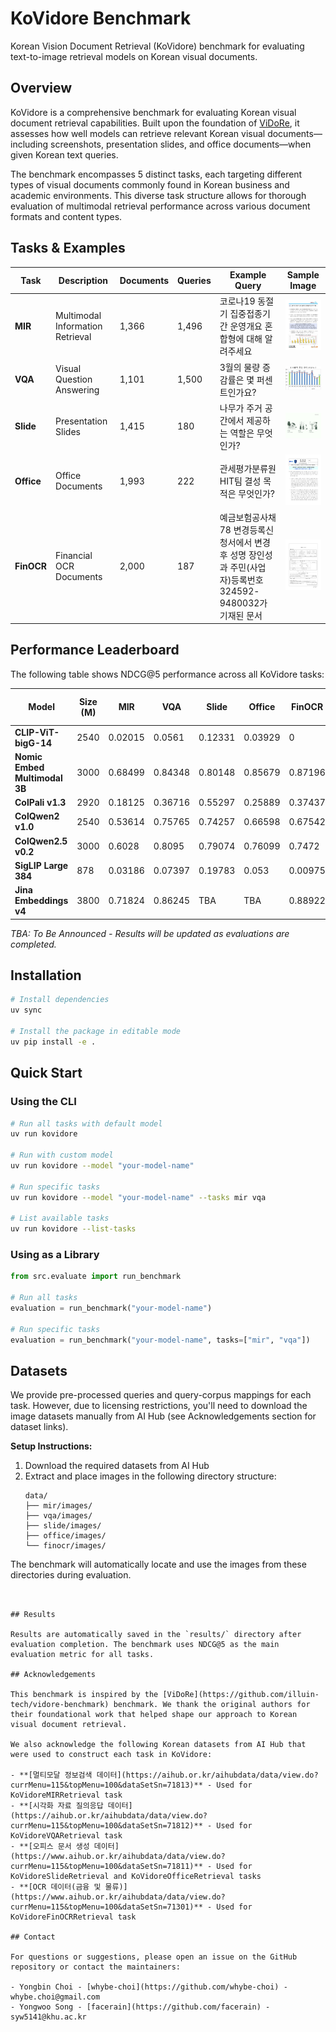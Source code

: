 # KoVidore Benchmark

Korean Vision Document Retrieval (KoVidore) benchmark for evaluating text-to-image retrieval models on Korean visual documents.

## Overview

KoVidore is a comprehensive benchmark for evaluating Korean visual document retrieval capabilities. Built upon the foundation of [ViDoRe](https://github.com/illuin-tech/vidore-benchmark), it assesses how well models can retrieve relevant Korean visual documents—including screenshots, presentation slides, and office documents—when given Korean text queries.

The benchmark encompasses 5 distinct tasks, each targeting different types of visual documents commonly found in Korean business and academic environments. This diverse task structure allows for thorough evaluation of multimodal retrieval performance across various document formats and content types.

## Tasks & Examples

| Task | Description | Documents | Queries | Example Query | Sample Image |
|------|-------------|-----------|---------|---------------|--------------|
| **MIR** | Multimodal Information Retrieval | 1,366 | 1,496 | 코로나19 동절기 집중접종기간 운영개요 혼합형에 대해 알려주세요 | <img src="assets/examples/mir_sample.jpg" width="200" alt="MIR"> |
| **VQA** | Visual Question Answering | 1,101 | 1,500 | 3월의 물량 증감률은 몇 퍼센트인가요? | <img src="assets/examples/vqa_sample.png" width="200" alt="VQA"> |
| **Slide** | Presentation Slides | 1,415 | 180 | 나무가 주거 공간에서 제공하는 역할은 무엇인가? | <img src="assets/examples/slide_sample.jpg" width="200" alt="Slide"> |
| **Office** | Office Documents | 1,993 | 222 | 관세평가분류원 HIT팀 결성 목적은 무엇인가? | <img src="assets/examples/office_sample.jpg" width="200" alt="Office"> |
| **FinOCR** | Financial OCR Documents | 2,000 | 187 | 예금보험공사채 78 변경등록신청서에서 변경후 성명 장인성과 주민(사업자)등록번호 324592-9480032가 기재된 문서 | <img src="assets/examples/finocr_sample.png" width="200" alt="FinOCR"> |

## Performance Leaderboard

The following table shows NDCG@5 performance across all KoVidore tasks:

| Model | Size (M) | MIR | VQA | Slide | Office | FinOCR | ViDoRe v2 (English) |
|-------|----------|-----|-----|-------|--------|--------|--------|
| **CLIP-ViT-bigG-14** | 2540 | 0.02015 | 0.0561 | 0.12331 | 0.03929 | 0 | 17.6 |
| **Nomic Embed Multimodal 3B** | 3000 | 0.68499 | 0.84348 | 0.80148 | 0.85679 | 0.87196 | TBA |
| **ColPali v1.3** | 2920 | 0.18125 | 0.36716 | 0.55297 | 0.25889 | 0.37437 | 54.2 |
| **ColQwen2 v1.0** | 2540 | 0.53614 | 0.75765 | 0.74257 | 0.66598 | 0.67542 | TBA |
| **ColQwen2.5 v0.2** | 3000 | 0.6028 | 0.8095 | 0.79074 | 0.76099 | 0.7472 | TBA |
| **SigLIP Large 384** | 878 | 0.03186 | 0.07397 | 0.19783 | 0.053 | 0.00975 | TBA |
| **Jina Embeddings v4** | 3800 | 0.71824 | 0.86245 | TBA | TBA | 0.88922 | TBA |

*TBA: To Be Announced - Results will be updated as evaluations are completed.*

## Installation

```bash
# Install dependencies
uv sync

# Install the package in editable mode
uv pip install -e .
```

## Quick Start

### Using the CLI

```bash
# Run all tasks with default model
uv run kovidore

# Run with custom model
uv run kovidore --model "your-model-name"

# Run specific tasks
uv run kovidore --model "your-model-name" --tasks mir vqa

# List available tasks
uv run kovidore --list-tasks
```

### Using as a Library

```python
from src.evaluate import run_benchmark

# Run all tasks
evaluation = run_benchmark("your-model-name")

# Run specific tasks
evaluation = run_benchmark("your-model-name", tasks=["mir", "vqa"])
```

## Datasets

We provide pre-processed queries and query-corpus mappings for each task. However, due to licensing restrictions, you'll need to download the image datasets manually from AI Hub (see Acknowledgements section for dataset links).

**Setup Instructions:**
1. Download the required datasets from AI Hub
2. Extract and place images in the following directory structure:
    ```
    data/
    ├── mir/images/
    ├── vqa/images/
    ├── slide/images/
    ├── office/images/
    └── finocr/images/
    ```

The benchmark will automatically locate and use the images from these directories during evaluation.

```


## Results

Results are automatically saved in the `results/` directory after evaluation completion. The benchmark uses NDCG@5 as the main evaluation metric for all tasks.

## Acknowledgements

This benchmark is inspired by the [ViDoRe](https://github.com/illuin-tech/vidore-benchmark) benchmark. We thank the original authors for their foundational work that helped shape our approach to Korean visual document retrieval.

We also acknowledge the following Korean datasets from AI Hub that were used to construct each task in KoVidore:

- **[멀티모달 정보검색 데이터](https://aihub.or.kr/aihubdata/data/view.do?currMenu=115&topMenu=100&dataSetSn=71813)** - Used for KoVidoreMIRRetrieval task
- **[시각화 자료 질의응답 데이터](https://aihub.or.kr/aihubdata/data/view.do?currMenu=115&topMenu=100&dataSetSn=71812)** - Used for KoVidoreVQARetrieval task  
- **[오피스 문서 생성 데이터](https://www.aihub.or.kr/aihubdata/data/view.do?currMenu=115&topMenu=100&dataSetSn=71811)** - Used for KoVidoreSlideRetrieval and KoVidoreOfficeRetrieval tasks
- **[OCR 데이터(금융 및 물류)](https://www.aihub.or.kr/aihubdata/data/view.do?currMenu=115&topMenu=100&dataSetSn=71301)** - Used for KoVidoreFinOCRRetrieval task

## Contact

For questions or suggestions, please open an issue on the GitHub repository or contact the maintainers:

- Yongbin Choi - [whybe-choi](https://github.com/whybe-choi) - whybe.choi@gmail.com
- Yongwoo Song - [facerain](https://github.com/facerain) - syw5141@khu.ac.kr